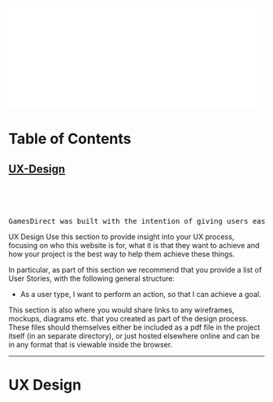 &nbsp;&nbsp;&nbsp;&nbsp;&nbsp;&nbsp;&nbsp;&nbsp;&nbsp;&nbsp;&nbsp;&nbsp;&nbsp;&nbsp;&nbsp;&nbsp;&nbsp;&nbsp;&nbsp;&nbsp;&nbsp;&nbsp;&nbsp;![Logo](assets/images/logo.png) 
# Table of Contents
## [UX-Design](#UX-Design)
<br><br><br>

<pre>GamesDirect was built with the intention of giving users easy to use access on the top rated games in 2020 and featured upcoming games of 2021.</pre>

UX Design
Use this section to provide insight into your UX process, focusing on who this website is for, what it is that they want to achieve and how your project is the best way to help them achieve these things.

In particular, as part of this section we recommend that you provide a list of User Stories, with the following general structure:
- As a user type, I want to perform an action, so that I can achieve a goal.

This section is also where you would share links to any wireframes, mockups, diagrams etc. that you created as part of the design process. These files should themselves either be included as a pdf file in the project itself (in an separate directory), or just hosted elsewhere online and can be in any format that is viewable inside the browser.

***
# UX Design







